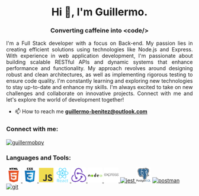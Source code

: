 <h1 align="center">Hi 👋, I'm Guillermo.</h1>
<h3 align="center">Converting caffeine into &#60;code&#47;&#62;</h3>
<p align="justify">I'm a Full Stack developer with a focus on Back-end. My passion lies in creating efficient solutions using technologies like Node.js and Express. With experience in web application development, I'm passionate about building scalable RESTful APIs and dynamic systems that enhance performance and functionality. My approach revolves around designing robust and clean architectures, as well as implementing rigorous testing to ensure code quality. I'm constantly learning and exploring new technologies to stay up-to-date and enhance my skills. I'm always excited to take on new challenges and collaborate on innovative projects. Connect with me and let's explore the world of development together!</p>

- 📫 How to reach me **guillermo-benitez@outlook.com**

<h3 align="left">Connect with me:</h3>
<p align="left">
<a href="https://linkedin.com/in/guillermobpy" target="blank"><img align="center" src="https://raw.githubusercontent.com/rahuldkjain/github-profile-readme-generator/master/src/images/icons/Social/linked-in-alt.svg" alt="guillermobpy" height="30" width="40" /></a>
</p>

<h3 align="left">Languages and Tools:</h3>
<p align="left"> <a href="https://www.w3.org/html/" target="_blank" rel="noreferrer"> <img
src="https://raw.githubusercontent.com/devicons/devicon/master/icons/html5/html5-original-wordmark.svg"
alt="html5" width="40" height="40" /> </a> <a href="https://www.w3schools.com/css/" target="_blank" rel="noreferrer"> <img
src="https://raw.githubusercontent.com/devicons/devicon/master/icons/css3/css3-original-wordmark.svg" alt="css3"
width="40" height="40" /> </a> <a href="https://developer.mozilla.org/en-US/docs/Web/JavaScript"
target="_blank" rel="noreferrer"> <img
src="https://raw.githubusercontent.com/devicons/devicon/master/icons/javascript/javascript-original.svg"
alt="javascript" width="40" height="40" /></a> <a href="https://reactjs.org/" target="_blank" rel="noreferrer"> <img
src="https://raw.githubusercontent.com/devicons/devicon/master/icons/react/react-original-wordmark.svg"
alt="react" width="40" height="40" /> </a> <a href="https://redux.js.org" target="_blank" rel="noreferrer"> <img
src="https://raw.githubusercontent.com/devicons/devicon/master/icons/redux/redux-original.svg" alt="redux"
width="40" height="40" /> </a> <a href="https://nodejs.org" target="_blank" rel="noreferrer"> <img
src="https://raw.githubusercontent.com/devicons/devicon/master/icons/nodejs/nodejs-original-wordmark.svg"
alt="nodejs" width="40" height="40" /> </a> <a href="https://expressjs.com" target="_blank" rel="noreferrer"> <img
src="https://raw.githubusercontent.com/devicons/devicon/master/icons/express/express-original-wordmark.svg"
alt="express" width="40" height="40" /> </a> <a href="https://jestjs.io" target="_blank" rel="noreferrer">
<img src="https://www.vectorlogo.zone/logos/jestjsio/jestjsio-icon.svg" alt="jest" width="40" height="40" /> </a>
<a href="https://www.postgresql.org" target="_blank" rel="noreferrer"> <img
src="https://raw.githubusercontent.com/devicons/devicon/master/icons/postgresql/postgresql-original-wordmark.svg"
alt="postgresql" width="40" height="40" /></a> <a href="https://www.vectorlogo.zone/logos/getpostman/getpostman-icon.svg"
target="_blank" rel="noreferrer"> <img src="https://www.vectorlogo.zone/logos/getpostman/getpostman-icon.svg" alt="postman"
width="40" height="40" /> </a> <a href="https://www.vectorlogo.zone/logos/git-scm/git-scm-icon.svg" target="_blank"
rel="noreferrer"> <img src="https://www.vectorlogo.zone/logos/git-scm/git-scm-icon.svg" alt="git" width="40" height="40" /> </a> </p>
